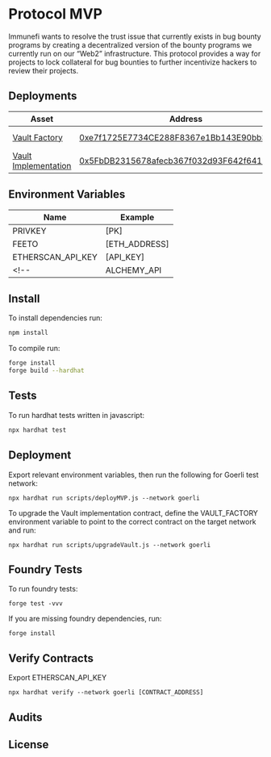 # Protocol MVP
Immunefi wants to resolve the trust issue that currently exists in bug bounty programs by creating a decentralized version of the bounty programs we currently run on our “Web2” infrastructure.
This protocol provides a way for projects to lock collateral for bug bounties to further incentivize hackers to review their projects.

## Deployments

| Asset          | Address                                    | Network |
| ---------------- | ------------------------------------------ | ------------------------------------------ |
| [Vault Factory](./contracts/vault/VaultFactory.sol)  | [0xe7f1725E7734CE288F8367e1Bb143E90bb3F0512](https://goerli.etherscan.io/address/0xe7f1725E7734CE288F8367e1Bb143E90bb3F0512) | Goerli Network |
| [Vault Implementation](./contracts/vault/Vault.sol)  | [0x5FbDB2315678afecb367f032d93F642f64180aa3](https://goerli.etherscan.io/address/0x5FbDB2315678afecb367f032d93F642f64180aa3) | Goerli Network |

## Environment Variables
| Name             | Example                                    |
| ---------------- | ------------------------------------------ |
| PRIVKEY | [PK] |
| FEETO | [ETH_ADDRESS] |
| ETHERSCAN_API_KEY | [API_KEY] |
<!-- | ALCHEMY_API | https://eth-mainnet.alchemyapi.io/v2/[API_KEY] | -->

## Install
To install dependencies run:

```bash
npm install
```

To compile run:

```bash
forge install
forge build --hardhat
```

## Tests
To run hardhat tests written in javascript:

```bash
npx hardhat test
```


## Deployment
Export relevant environment variables, then run the following for Goerli test network:
```
npx hardhat run scripts/deployMVP.js --network goerli
```
To upgrade the Vault implementation contract, define the VAULT_FACTORY environment variable to point to the correct contract on the target network and run:
```
npx hardhat run scripts/upgradeVault.js --network goerli
```

## Foundry Tests
To run foundry tests:
```
forge test -vvv
```
If you are missing foundry dependencies, run:
```
forge install
```

## Verify Contracts
Export ETHERSCAN_API_KEY
```
npx hardhat verify --network goerli [CONTRACT_ADDRESS]
```

## Audits

## License
